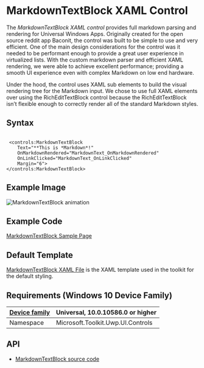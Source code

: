 # MarkdownTextBlock XAML Control 

The *MarkdownTextBlock XAML control* provides full markdown parsing and rendering for Universal Windows Apps. Originally created for the open source reddit app Baconit, the control was built to be simple to use and very efficient. One of the main design considerations for the control was it needed to be performant enough to provide a great user experience in virtualized lists. With the custom markdown parser and efficient XAML rendering, we were able to achieve excellent performance; providing a smooth UI experience even with complex Markdown on low end hardware.

Under the hood, the control uses XAML sub elements to build the visual rendering tree for the Markdown input. We chose to use full XAML elements over using the RichEditTextBlock control because the RichEditTextBlock isn’t flexible enough to correctly render all of the standard Markdown styles.

## Syntax

```xaml

 <controls:MarkdownTextBlock
    Text="**This is *Markdown*!"
    OnMarkdownRendered="MarkdownText_OnMarkdownRendered"
    OnLinkClicked="MarkdownText_OnLinkClicked"
    Margin="6">
</controls:MarkdownTextBlock>

```

## Example Image

![MarkdownTextBlock animation](../resources/images/Controls-AdaptiveGridView.gif "AdaptiveGridView")

## Example Code

[MarkdownTextBlock Sample Page](https://github.com/Microsoft/UWPCommunityToolkit/tree/master/Microsoft.Toolkit.Uwp.SampleApp/SamplePages/MarkdownTextBlock)

## Default Template 

[MarkdownTextBlock XAML File](https://github.com/Microsoft/UWPCommunityToolkit/blob/master/Microsoft.Toolkit.Uwp.UI.Controls/MarkdownTextBlock/MarkdownTextBlock.xaml) is the XAML template used in the toolkit for the default styling.

## Requirements (Windows 10 Device Family)

| [Device family](http://go.microsoft.com/fwlink/p/?LinkID=526370) | Universal, 10.0.10586.0 or higher |
| --- | --- |
| Namespace | Microsoft.Toolkit.Uwp.UI.Controls |

## API

* [MarkdownTextBlock source code](https://github.com/Microsoft/UWPCommunityToolkit/tree/master/Microsoft.Toolkit.Uwp.UI.Controls/MarkdownTextBlock)

